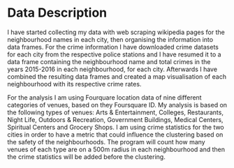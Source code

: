 # Data Description

I have started collecting my data with web scraping wikipedia pages for the neighbourhood names in each city, then organising the information into data frames. 
For the crime information I have downloaded crime datasets for each city from the respective police stations and I have resumed it to a data frame containing the neighbourhood name and total crimes in the years 2015-2016 in each neighbourhood, for each city. Afterwards I have combined the resulting data frames and created a map visualisation of each neighbourhood with its respective crime rates.

For the analysis I am using Fourquare location data of nine different categories of venues, based on they Foursquare ID. My analysis is based on the following types of venues: Arts & Entertainment, Colleges, Restaurants, Night Life, Outdoors & Recreation, Government Buildings, Medical Centers, Spiritual Centers and Grocery Shops.
I am using crime statistics for the two cities in order to have a metric that could influence the clustering based on the safety of the neighbourhoods.
The program will count how many venues of each type are on a 500m radius in each neighbourhood and then the crime statistics will be added before the clustering.


```python

```
